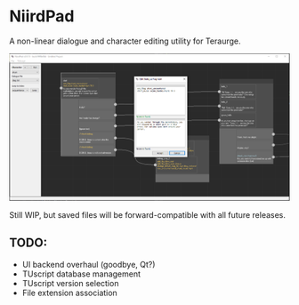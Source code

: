 # NiirdPad
A non-linear dialogue and character editing utility for Teraurge. 

![Screenshot](https://github.com/TheEclectus/NiirdPad/blob/master/screenshot-niirdpad.PNG)

Still WIP, but saved files will be forward-compatible with all future releases.

## TODO:
- UI backend overhaul (goodbye, Qt?)
- TUscript database management
- TUscript version selection
- File extension association
